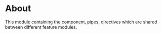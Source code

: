 # About

This module containing the component, pipes, directives which are shared between different feature modules.
